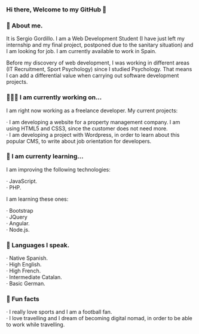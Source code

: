 ### Hi there, Welcome to my GitHub 👋

### 💬 About me.

It is Sergio Gordillo. I am a Web Development Student (I have just left my internship and my final project, postponed due to the sanitary situation) and I am looking for job. I am currently available to work in Spain.

Before my discovery of web development, I was working in different areas (IT Recruitment, Sport Psychology) since I studied Psychology. That means I can add a differential value when carrying out software development projects.

### 👨🏽‍💻 I am currently working on...

I am right now working as a freelance developer. My current projects:

  · I am developing a website for a property management company. I am using HTML5 and CSS3, since the customer does not need more. <br>
  · I am developing a project with Wordpress, in order to learn about this popular CMS, to write about job orientation for developers. 
  
### 🌱 I am currenty learning...

I am improving the following technologies:

  · JavaScript. <br>
  · PHP.

I am learning these ones:

  · Bootstrap <br>
  · JQuery <br>
  · Angular. <br>
  · Node.js.
  
### 👯 Languages I speak.

  · Native Spanish. <br>
  · High English. <br>
  · High French. <br>
  · Intermediate Catalan. <br>
  · Basic German.
  
### 🌴 Fun facts

  · I really love sports and I am a football fan. <br>
  · I love travelling and I dream of becoming digital nomad, in order to be able to work while travelling.
  


  

<!-- 🔭-  I’m currently working on ...
- 🌱 I’m currently learning ...
- 👯 I’m looking to collaborate on ...
- 🤔 I’m looking for help with ...
-  Ask me about ...
- 📫 How to reach me: ...
- 😄 Pronouns: ...
- ⚡ Fun fact: ... -->

